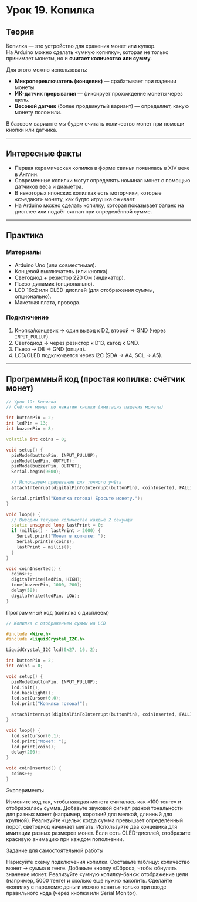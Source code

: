 # Урок 19. Копилка

## Теория  

Копилка — это устройство для хранения монет или купюр.  
На Arduino можно сделать «умную копилку», которая не только принимает монеты, но и **считает количество или сумму**.  

Для этого можно использовать:  
- **Микропереключатель (концевик)** — срабатывает при падении монеты.  
- **ИК-датчик прерывания** — фиксирует прохождение монеты через щель.  
- **Весовой датчик** (более продвинутый вариант) — определяет, какую монету положили.  

В базовом варианте мы будем считать количество монет при помощи кнопки или датчика.  

---

## Интересные факты  

- Первая керамическая копилка в форме свиньи появилась в XIV веке в Англии.  
- Современные копилки могут определять номинал монет с помощью датчиков веса и диаметра.  
- В некоторых японских копилках есть моторчики, которые «съедают» монету, как будто игрушка оживает.  
- На Arduino можно сделать копилку, которая показывает баланс на дисплее или подаёт сигнал при определённой сумме.  

---

## Практика  

### Материалы  

- Arduino Uno (или совместимая).  
- Концевой выключатель (или кнопка).  
- Светодиод + резистор 220 Ом (индикатор).  
- Пьезо-динамик (опционально).  
- LCD 16x2 или OLED-дисплей (для отображения суммы, опционально).  
- Макетная плата, провода.  

### Подключение  

1. Кнопка/концевик → один вывод к D2, второй → GND (через `INPUT_PULLUP`).  
2. Светодиод → через резистор к D13, катод к GND.  
3. Пьезо → D8 → GND (опция).  
4. LCD/OLED подключается через I2C (SDA → A4, SCL → A5).  

---

## Программный код (простая копилка: счётчик монет)

```cpp
// Урок 19: Копилка
// Счётчик монет по нажатию кнопки (имитация падения монеты)

int buttonPin = 2;
int ledPin = 13;
int buzzerPin = 8;

volatile int coins = 0;

void setup() {
  pinMode(buttonPin, INPUT_PULLUP);
  pinMode(ledPin, OUTPUT);
  pinMode(buzzerPin, OUTPUT);
  Serial.begin(9600);

  // Используем прерывание для точного учёта
  attachInterrupt(digitalPinToInterrupt(buttonPin), coinInserted, FALLING);

  Serial.println("Копилка готова! Бросьте монету.");
}

void loop() {
  // Выводим текущее количество каждые 2 секунды
  static unsigned long lastPrint = 0;
  if (millis() - lastPrint > 2000) {
    Serial.print("Монет в копилке: ");
    Serial.println(coins);
    lastPrint = millis();
  }
}

void coinInserted() {
  coins++;
  digitalWrite(ledPin, HIGH);
  tone(buzzerPin, 1000, 200);
  delay(50);
  digitalWrite(ledPin, LOW);
}

```

Программный код (копилка с дисплеем)

```cpp
// Копилка с отображением суммы на LCD

#include <Wire.h>
#include <LiquidCrystal_I2C.h>

LiquidCrystal_I2C lcd(0x27, 16, 2);

int buttonPin = 2;
int coins = 0;

void setup() {
  pinMode(buttonPin, INPUT_PULLUP);
  lcd.init();
  lcd.backlight();
  lcd.setCursor(0,0);
  lcd.print("Копилка готова!");

  attachInterrupt(digitalPinToInterrupt(buttonPin), coinInserted, FALLING);
}

void loop() {
  lcd.setCursor(0,1);
  lcd.print("Монет: ");
  lcd.print(coins);
  delay(200);
}

void coinInserted() {
  coins++;
}
```

Эксперименты

Измените код так, чтобы каждая монета считалась как «100 тенге» и отображалась сумма.
Добавьте звуковой сигнал разной тональности для разных монет (например, короткий для мелкой, длинный для крупной).
Реализуйте «цель»: когда сумма превышает определённый порог, светодиод начинает мигать.
Используйте два концевика для имитации разных размеров монет.
Если есть OLED-дисплей, отобразите красивую анимацию при каждом пополнении.

Задание для самостоятельной работы

Нарисуйте схему подключения копилки.
Составьте таблицу: количество монет → сумма в тенге.
Добавьте кнопку «Сброс», чтобы обнулять значение монет.
Реализуйте «умную копилку-банк»: отображение цели (например, 5000 тенге) и сколько ещё нужно накопить.
Сделайте «копилку с паролем»: деньги можно «снять» только при вводе правильного кода (через кнопки или Serial Monitor).
